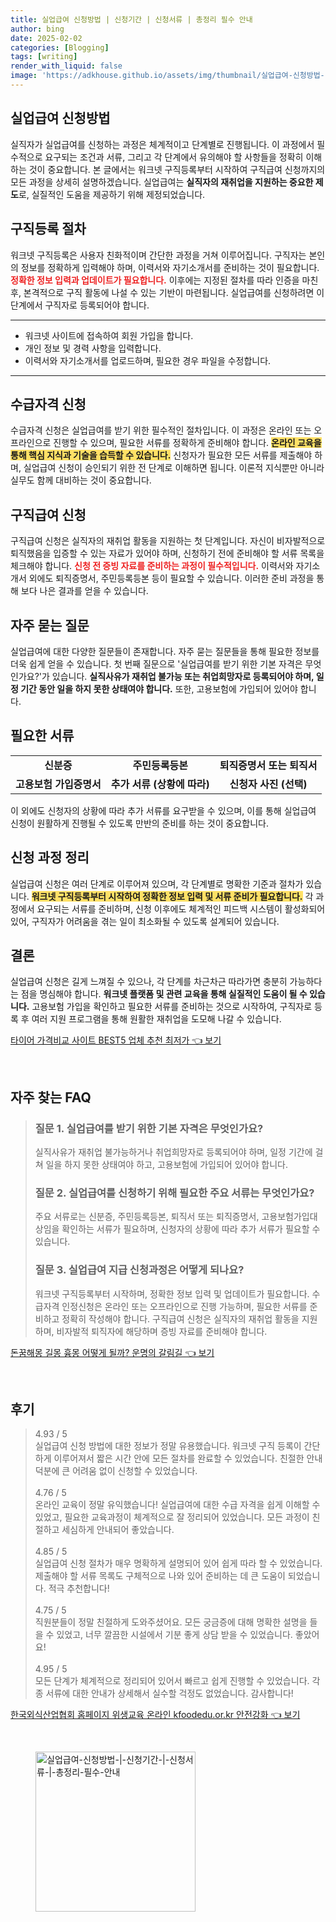 ```yaml
---
title: 실업급여 신청방법 | 신청기간 | 신청서류 | 총정리 필수 안내
author: bing
date: 2025-02-02
categories: [Blogging]
tags: [writing]
render_with_liquid: false
image: 'https://adkhouse.github.io/assets/img/thumbnail/실업급여-신청방법-|-신청기간-|-신청서류-|-총정리-필수-안내.webp'
---
```



<h2 id='실업급여_신청방법'>실업급여 신청방법</h2>

<p>실직자가 실업급여를 신청하는 과정은 체계적이고 단계별로 진행됩니다. 이 과정에서 필수적으로 요구되는 조건과 서류, 그리고 각 단계에서 유의해야 할 사항들을 정확히 이해하는 것이 중요합니다. 본 글에서는 워크넷 구직등록부터 시작하여 구직급여 신청까지의 모든 과정을 상세히 설명하겠습니다. 실업급여는 <b>실직자의 재취업을 지원하는 중요한 제도</b>로, 실질적인 도움을 제공하기 위해 제정되었습니다.</p>

<h2 id='구직등록_절차'>구직등록 절차</h2>

<p>워크넷 구직등록은 사용자 친화적이며 간단한 과정을 거쳐 이루어집니다. 구직자는 본인의 정보를 정확하게 입력해야 하며, 이력서와 자기소개서를 준비하는 것이 필요합니다. <b><span style="color: #ee2323;">정확한 정보 입력과 업데이트가 필요합니다.</span></b> 이후에는 지정된 절차를 따라 인증을 마친 후, 본격적으로 구직 활동에 나설 수 있는 기반이 마련됩니다. 실업급여를 신청하려면 이 단계에서 구직자로 등록되어야 합니다.</p>

<hr />

<ul>
    <li>워크넷 사이트에 접속하여 회원 가입을 합니다.</li>
    <li>개인 정보 및 경력 사항을 입력합니다.</li>
    <li>이력서와 자기소개서를 업로드하며, 필요한 경우 파일을 수정합니다.</li>
</ul>

<hr />

<h2 id='수급자격신청'>수급자격 신청</h2>

<p>수급자격 신청은 실업급여를 받기 위한 필수적인 절차입니다. 이 과정은 온라인 또는 오프라인으로 진행할 수 있으며, 필요한 서류를 정확하게 준비해야 합니다. <b><span style="background-color: #ffe066;">온라인 교육을 통해 핵심 지식과 기술을 습득할 수 있습니다.</span></b> 신청자가 필요한 모든 서류를 제출해야 하며, 실업급여 신청이 승인되기 위한 전 단계로 이해하면 됩니다. 이론적 지식뿐만 아니라 실무도 함께 대비하는 것이 중요합니다.</p>

<h2 id='구직급여_신청'>구직급여 신청</h2>

<p>구직급여 신청은 실직자의 재취업 활동을 지원하는 첫 단계입니다. 자신이 비자발적으로 퇴직했음을 입증할 수 있는 자료가 있어야 하며, 신청하기 전에 준비해야 할 서류 목록을 체크해야 합니다. <b><span style="color: #ee2323;">신청 전 증빙 자료를 준비하는 과정이 필수적입니다.</span></b> 이력서와 자기소개서 외에도 퇴직증명서, 주민등록등본 등이 필요할 수 있습니다. 이러한 준비 과정을 통해 보다 나은 결과를 얻을 수 있습니다.</p>

<h2 id='자주_묻는_질문'>자주 묻는 질문</h2>

<p>실업급여에 대한 다양한 질문들이 존재합니다. 자주 묻는 질문들을 통해 필요한 정보를 더욱 쉽게 얻을 수 있습니다. 첫 번째 질문으로 '실업급여를 받기 위한 기본 자격은 무엇인가요?'가 있습니다. <b>실직사유가 재취업 불가능 또는 취업희망자로 등록되어야 하며, 일정 기간 동안 일을 하지 못한 상태여야 합니다.</b> 또한, 고용보험에 가입되어 있어야 합니다.</p>

<h2 id='필요한_서류'>필요한 서류</h2>

<table>
    <tr>
        <td style="text-align: center; height: 17px;"><b>신분증</b></td>
        <td style="text-align: center; height: 17px;"><b>주민등록등본</b></td>
        <td style="text-align: center; height: 17px;"><b>퇴직증명서 또는 퇴직서</b></td>
    </tr>
    <tr>
        <td style="text-align: center; height: 17px;"><b>고용보험 가입증명서</b></td>
        <td style="text-align: center; height: 17px;"><b>추가 서류 (상황에 따라)</b></td>
        <td style="text-align: center; height: 17px;"><b>신청자 사진 (선택)</b></td>
    </tr>
</table>

<p>이 외에도 신청자의 상황에 따라 추가 서류를 요구받을 수 있으며, 이를 통해 실업급여 신청이 원활하게 진행될 수 있도록 만반의 준비를 하는 것이 중요합니다.</p>

<h2 id='신청_과정_정리'>신청 과정 정리</h2>

<p>실업급여 신청은 여러 단계로 이루어져 있으며, 각 단계별로 명확한 기준과 절차가 있습니다. <b><span style="background-color: #ffe066;">워크넷 구직등록부터 시작하여 정확한 정보 입력 및 서류 준비가 필요합니다.</span></b> 각 과정에서 요구되는 서류를 준비하며, 신청 이후에도 체계적인 피드백 시스템이 활성화되어 있어, 구직자가 어려움을 겪는 일이 최소화될 수 있도록 설계되어 있습니다.</p>

<h2 id='결론'>결론</h2>

<p>실업급여 신청은 길게 느껴질 수 있으나, 각 단계를 차근차근 따라가면 충분히 가능하다는 점을 명심해야 합니다. <b>워크넷 플랫폼 및 관련 교육을 통해 실질적인 도움이 될 수 있습니다.</b> 고용보험 가입을 확인하고 필요한 서류를 준비하는 것으로 시작하여, 구직자로 등록 후 여러 지원 프로그램을 통해 원활한 재취업을 도모해 나갈 수 있습니다.</p>


<p><a class="click-button" title="타이어 가격비교 사이트 BEST5 업체 추천 최저가" href="https://adkhouse.github.io/posts/%ED%83%80%EC%9D%B4%EC%96%B4-%EA%B0%80%EA%B2%A9%EB%B9%84%EA%B5%90-%EC%82%AC%EC%9D%B4%ED%8A%B8-BEST5-%EC%97%85%EC%B2%B4-%EC%B6%94%EC%B2%9C-%EC%B5%9C%EC%A0%80%EA%B0%80/" rel="dofollow">타이어 가격비교 사이트 BEST5 업체 추천 최저가 👈 보기</a></p><br>
<h2 id='자주_찾는_FAQ'>자주 찾는 FAQ</h2>
<div itemscope="" itemtype="https://schema.org/FAQPage"> 
<blockquote> 
<div itemscope="" itemprop="mainEntity" itemtype="https://schema.org/Question"> 
<h3 itemprop="name">질문 1. 실업급여를 받기 위한 기본 자격은 무엇인가요?</h3> 
<div itemscope="" itemprop="acceptedAnswer" itemtype="https://schema.org/Answer"> 
<span itemprop="text"> 
<p>실직사유가 재취업 불가능하거나 취업희망자로 등록되어야 하며, 일정 기간에 걸쳐 일을 하지 못한 상태여야 하고, 고용보험에 가입되어 있어야 합니다.</p> 
</span> 
</div> 
</div> 

<div itemscope="" itemprop="mainEntity" itemtype="https://schema.org/Question"> 
<h3 itemprop="name">질문 2. 실업급여를 신청하기 위해 필요한 주요 서류는 무엇인가요?</h3> 
<div itemscope="" itemprop="acceptedAnswer" itemtype="https://schema.org/Answer"> 
<span itemprop="text"> 
<p>주요 서류로는 신분증, 주민등록등본, 퇴직서 또는 퇴직증명서, 고용보험가입대상임을 확인하는 서류가 필요하며, 신청자의 상황에 따라 추가 서류가 필요할 수 있습니다.</p> 
</span> 
</div> 
</div> 

<div itemscope="" itemprop="mainEntity" itemtype="https://schema.org/Question"> 
<h3 itemprop="name">질문 3. 실업급여 지급 신청과정은 어떻게 되나요?</h3> 
<div itemscope="" itemprop="acceptedAnswer" itemtype="https://schema.org/Answer"> 
<span itemprop="text"> 
<p>워크넷 구직등록부터 시작하며, 정확한 정보 입력 및 업데이트가 필요합니다. 수급자격 인정신청은 온라인 또는 오프라인으로 진행 가능하며, 필요한 서류를 준비하고 정확히 작성해야 합니다. 구직급여 신청은 실직자의 재취업 활동을 지원하며, 비자발적 퇴직자에 해당하며 증빙 자료를 준비해야 합니다.</p> 
</span> 
</div> 
</div> 

</blockquote> 
</div>
<p><a class="click-button" title="돈꿈해몽 길몽 흉몽 어떻게 될까? 운명의 갈림길" href="https://adkhouse.github.io/posts/%EB%8F%88%EA%BF%88%ED%95%B4%EB%AA%BD-%EA%B8%B8%EB%AA%BD-%ED%9D%89%EB%AA%BD-%EC%96%B4%EB%96%BB%EA%B2%8C-%EB%90%A0%EA%B9%8C-%EC%9A%B4%EB%AA%85%EC%9D%98-%EA%B0%88%EB%A6%BC%EA%B8%B8/" rel="dofollow">돈꿈해몽 길몽 흉몽 어떻게 될까? 운명의 갈림길 👈 보기</a></p><br>
<h2 id='후기'>후기</h2>
<div itemscope itemtype="https://schema.org/Product">
  <blockquote>
  <div itemprop="review" itemscope itemtype="https://schema.org/Review">
      <div itemprop="reviewRating" itemscope itemtype="https://schema.org/Rating"> <span itemprop="ratingValue">4.93</span> / <span itemprop="bestRating">5</span> </div>
      <span itemprop="reviewBody">실업급여 신청 방법에 대한 정보가 정말 유용했습니다. 워크넷 구직 등록이 간단하게 이루어져서 짧은 시간 안에 모든 절차를 완료할 수 있었습니다. 친절한 안내 덕분에 큰 어려움 없이 신청할 수 있었습니다.</span>
  </div>
  <br>
  <div itemprop="review" itemscope itemtype="https://schema.org/Review">
      <div itemprop="reviewRating" itemscope itemtype="https://schema.org/Rating"> <span itemprop="ratingValue">4.76</span> / <span itemprop="bestRating">5</span> </div>
      <span itemprop="reviewBody">온라인 교육이 정말 유익했습니다! 실업급여에 대한 수급 자격을 쉽게 이해할 수 있었고, 필요한 교육과정이 체계적으로 잘 정리되어 있었습니다. 모든 과정이 친절하고 세심하게 안내되어 좋았습니다.</span>
  </div>
  <br>
  <div itemprop="review" itemscope itemtype="https://schema.org/Review">
      <div itemprop="reviewRating" itemscope itemtype="https://schema.org/Rating"> <span itemprop="ratingValue">4.85</span> / <span itemprop="bestRating">5</span> </div>
      <span itemprop="reviewBody">실업급여 신청 절차가 매우 명확하게 설명되어 있어 쉽게 따라 할 수 있었습니다. 제출해야 할 서류 목록도 구체적으로 나와 있어 준비하는 데 큰 도움이 되었습니다. 적극 추천합니다!</span>
  </div>
  <br>
  <div itemprop="review" itemscope itemtype="https://schema.org/Review">
      <div itemprop="reviewRating" itemscope itemtype="https://schema.org/Rating"> <span itemprop="ratingValue">4.75</span> / <span itemprop="bestRating">5</span> </div>
      <span itemprop="reviewBody">직원분들이 정말 친절하게 도와주셨어요. 모든 궁금증에 대해 명확한 설명을 들을 수 있었고, 너무 깔끔한 시설에서 기분 좋게 상담 받을 수 있었습니다. 좋았어요!</span>
  </div>
  <br>
  <div itemprop="review" itemscope itemtype="https://schema.org/Review">
      <div itemprop="reviewRating" itemscope itemtype="https://schema.org/Rating"> <span itemprop="ratingValue">4.95</span> / <span itemprop="bestRating">5</span> </div>
      <span itemprop="reviewBody">모든 단계가 체계적으로 정리되어 있어서 빠르고 쉽게 진행할 수 있었습니다. 각종 서류에 대한 안내가 상세해서 실수할 걱정도 없었습니다. 감사합니다!</span>
  </div>
  </blockquote>
</div>
<p><a class="click-button" title="한국외식산업협회 홈페이지 위생교육 온라인 kfoodedu.or.kr 안전강화" href="https://adkhouse.github.io/posts/%ED%95%9C%EA%B5%AD%EC%99%B8%EC%8B%9D%EC%82%B0%EC%97%85%ED%98%91%ED%9A%8C-%ED%99%88%ED%8E%98%EC%9D%B4%EC%A7%80-%EC%9C%84%EC%83%9D%EA%B5%90%EC%9C%A1-%EC%98%A8%EB%9D%BC%EC%9D%B8-kfoodedu.or.kr-%EC%95%88%EC%A0%84%EA%B0%95%ED%99%94/" rel="dofollow">한국외식산업협회 홈페이지 위생교육 온라인 kfoodedu.or.kr 안전강화 👈 보기</a></p><br>
<figure class="image"><img src="https://adkhouse.github.io/assets/img/thumbnail/실업급여-신청방법-|-신청기간-|-신청서류-|-총정리-필수-안내.webp" alt="실업급여-신청방법-|-신청기간-|-신청서류-|-총정리-필수-안내" width="256" height="256"></figure>